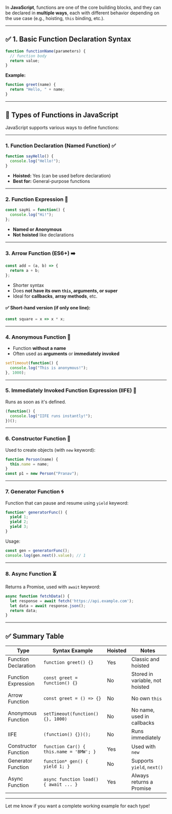 In **JavaScript**, functions are one of the core building blocks, and they can be declared in **multiple ways**, each with different behavior depending on the use case (e.g., hoisting, `this` binding, etc.).

---

## ✅ 1. **Basic Function Declaration Syntax**

```javascript
function functionName(parameters) {
  // function body
  return value;
}
```

**Example:**

```javascript
function greet(name) {
  return "Hello, " + name;
}
```

---

## 🔢 Types of Functions in JavaScript

JavaScript supports various ways to define functions:

---

### 1. **Function Declaration (Named Function)** ✅

```javascript
function sayHello() {
  console.log("Hello!");
}
```

* **Hoisted:** Yes (can be used before declaration)
* **Best for:** General-purpose functions

---

### 2. **Function Expression** 🧾

```javascript
const sayHi = function() {
  console.log("Hi!");
};
```

* **Named or Anonymous**
* **Not hoisted** like declarations

---

### 3. **Arrow Function (ES6+)** ➡️

```javascript
const add = (a, b) => {
  return a + b;
};
```

* Shorter syntax
* Does **not have its own `this`, arguments, or super**
* Ideal for **callbacks**, **array methods**, etc.

#### ✅ Short-hand version (if only one line):

```javascript
const square = x => x * x;
```

---

### 4. **Anonymous Function** 🙈

* Function **without a name**
* Often used as **arguments** or **immediately invoked**

```javascript
setTimeout(function() {
  console.log("This is anonymous!");
}, 1000);
```

---

### 5. **Immediately Invoked Function Expression (IIFE)** 🚀

Runs as soon as it's defined.

```javascript
(function() {
  console.log("IIFE runs instantly!");
})();
```

---

### 6. **Constructor Function** 👷

Used to create objects (with `new` keyword):

```javascript
function Person(name) {
  this.name = name;
}
const p1 = new Person("Pranav");
```

---

### 7. **Generator Function** 🌀

Function that can pause and resume using `yield` keyword:

```javascript
function* generatorFunc() {
  yield 1;
  yield 2;
  yield 3;
}
```

Usage:

```javascript
const gen = generatorFunc();
console.log(gen.next().value); // 1
```

---

### 8. **Async Function** ⏳

Returns a Promise, used with `await` keyword:

```javascript
async function fetchData() {
  let response = await fetch('https://api.example.com');
  let data = await response.json();
  return data;
}
```

---

## ✅ Summary Table

| Type                 | Syntax Example                          | Hoisted | Notes                           |
| -------------------- | --------------------------------------- | ------- | ------------------------------- |
| Function Declaration | `function greet() {}`                   | Yes     | Classic and hoisted             |
| Function Expression  | `const greet = function() {}`           | No      | Stored in variable, not hoisted |
| Arrow Function       | `const greet = () => {}`                | No      | No own `this`                   |
| Anonymous Function   | `setTimeout(function() {}, 1000)`       | No      | No name, used in callbacks      |
| IIFE                 | `(function() {})();`                    | No      | Runs immediately                |
| Constructor Function | `function Car() { this.name = 'BMW'; }` | Yes     | Used with `new`                 |
| Generator Function   | `function* gen() { yield 1; }`          | No      | Supports `yield`, `next()`      |
| Async Function       | `async function load() { await ... }`   | Yes     | Always returns a Promise        |

---

Let me know if you want a complete working example for each type!
